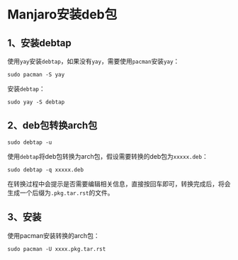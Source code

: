 # Manjaro安装deb包
## 1、安装debtap

使用`yay`安装`debtap`，如果没有`yay`，需要使用`pacman`安装`yay`：
```
sudo pacman -S yay
```

安装`debtap`：
```
sudo yay -S debtap
```

## 2、deb包转换arch包
```
sudo debtap -u
```

使用`debtap`将deb包转换为arch包，假设需要转换的deb包为`xxxxx.deb`：
```
sudo debtap -q xxxxx.deb
```

在转换过程中会提示是否需要编辑相关信息，直接按回车即可，转换完成后，将会生成一个后缀为`.pkg.tar.rst`的文件。

## 3、安装
使用pacman安装转换的arch包：
```
sudo pacman -U xxxx.pkg.tar.rst
```